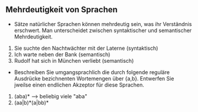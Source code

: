 ## Mehrdeutigkeit von Sprachen

- Sätze natürlicher Sprachen können mehrdeutig sein, was ihr Verständnis erschwert. Man unterscheidet zwischen syntaktischer und semantischer Mehrdeutigkeit.
1. Sie suchte den Nachtwächter mit der Laterne (syntaktisch)
2. Ich warte neben der Bank (semantisch)
3. Rudolf hat sich in München verliebt (semantisch)

- Beschreiben Sie umgangsprachlich die durch folgende reguläre Ausdrücke bezichnenten Wortemengen über {a,b}. Entwerfen Sie jweilse einen endlichen Akzeptor
für diese Sprachen.
1. (aba)* --> beliebig viele "aba"
2. (aa|b)\*(a|bb)\*



